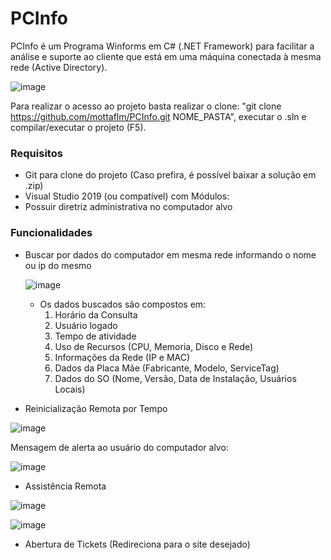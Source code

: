 # PCInfo

PCInfo é um Programa Winforms em C# (.NET Framework) para facilitar a análise e suporte ao cliente que está em uma máquina conectada à mesma rede (Active Directory).

![image](https://user-images.githubusercontent.com/21315200/175323930-33ad3d5a-f041-4393-a900-e602e3b84997.png)

Para realizar o acesso ao projeto basta realizar o clone: "git clone https://github.com/mottaflm/PCInfo.git NOME_PASTA", executar o .sln e compilar/executar o projeto (F5).

<h3>Requisitos</h3>

- Git para clone do projeto (Caso prefira, é possível baixar a solução em .zip)
- Visual Studio 2019 (ou compatível) com Módulos: 
- Possuir diretriz administrativa no computador alvo
   
<h3>Funcionalidades</h3>

- Buscar por dados do computador em mesma rede informando o nome ou ip do mesmo

  ![image](https://user-images.githubusercontent.com/21315200/175325222-3f0da5e9-82c2-442f-9e91-281fde931b86.png)
  
  - Os dados buscados são compostos em:
    1. Horário da Consulta
    2. Usuário logado
    3. Tempo de atividade
    4. Uso de Recursos (CPU, Memoria, Disco e Rede)
    5. Informações da Rede (IP e MAC)
    6. Dados da Placa Mãe (Fabricante, Modelo, ServiceTag)
    7. Dados do SO (Nome, Versão, Data de Instalação, Usuários Locais)

- Reinicialização Remota por Tempo

![image](https://user-images.githubusercontent.com/21315200/175327026-b04d584d-b5c4-4dee-a681-997471cd359d.png)

Mensagem de alerta ao usuário do computador alvo:

![image](https://user-images.githubusercontent.com/21315200/175327282-8b2e4eb7-baa6-4ab0-b3f8-ec87ebf5b64e.png)

- Assistência Remota

![image](https://user-images.githubusercontent.com/21315200/175327633-c1230253-7d22-462b-9030-3b1af8690a13.png)

![image](https://user-images.githubusercontent.com/21315200/175327532-b790cf45-5865-47f9-99e3-e39b11558a8a.png)

- Abertura de Tickets (Redireciona para o site desejado)




